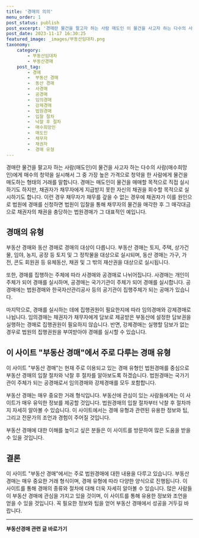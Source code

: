 ```yaml
---
title: '경매의 의의'
menu_order: 1
post_status: publish
post_excerpt: '경매란 물건을 팔고자 하는 사람 매도인 이 물건을 사고자 하는 다수의 사람 매수희망인 에게 매수의 청약을 실시해서 그 중 가장 높은 가격으로 청약을 한 사람에게 물건을 매도하는 형태의 거래를 말합니다. 경매는 매도인이 물건을 매매할 목적으로 직접 실시하기도 하지만, 채권자가 채무자에게 지급받지 못한 자신의 채권을 회수할 목적으로 실시하기도 합니다. 이런 경우 채무자가 채무를 갚을 수 없는 경우에 채권자가 이를 원인으로 법원에 경매를 신청하면 법원이 입찰을 통해 채무자의 물건을 매각한 후 그 매각대금으로 채권자의 채권을 충당하는 법원경매가 그 대표적인 예입니다.'
post_date: 2023-11-17 16:30:25
featured_image: _images/부동산임대차.png
taxonomy:
    category:
        - 부동산임대차
        - 부동산경매
    post_tag:
        - 경매
        -  부동산 경매
        -  동산 경매
        -  사경매
        -  공경매
        -  임의경매
        -  강제경매
        -  법원경매
        -  입찰 절차
        -  낙찰 후 절차
        -  매수희망인
        -  매도인
        -  채무자
        -  채권자
        -  경매 유형
---
```


 
경매란 물건을 팔고자 하는 사람(매도인)이 물건을 사고자 하는 다수의 사람(매수희망인)에게 매수의 청약을 실시해서 그 중 가장 높은 가격으로 청약을 한 사람에게 물건을 매도하는 형태의 거래를 말합니다. 경매는 매도인이 물건을 매매할 목적으로 직접 실시하기도 하지만, 채권자가 채무자에게 지급받지 못한 자신의 채권을 회수할 목적으로 실시하기도 합니다. 이런 경우 채무자가 채무를 갚을 수 없는 경우에 채권자가 이를 원인으로 법원에 경매를 신청하면 법원이 입찰을 통해 채무자의 물건을 매각한 후 그 매각대금으로 채권자의 채권을 충당하는 법원경매가 그 대표적인 예입니다.

## 경매의 유형

부동산 경매와 동산 경매로 경매의 대상이 다릅니다. 부동산 경매는 토지, 주택, 상가건물, 임야, 농지, 공장 등 토지 및 그 정착물을 대상으로 실시되며, 동산 경매는 가구, 가전, 콘도 회원권 등 유체동산, 채권 및 그 밖의 재산권을 대상으로 실시됩니다.

또한, 경매를 집행하는 주체에 따라 사경매와 공경매로 나뉘어집니다. 사경매는 개인이 주체가 되어 경매를 실시하며, 공경매는 국가기관이 주체가 되어 경매를 실시합니다. 공경매에는 법원경매와 한국자산관리공사 등의 공기관이 집행주체가 되는 공매가 있습니다.

마지막으로, 경매를 실시하는 데에 집행권원이 필요한지에 따라 임의경매와 강제경매로 나뉩니다. 임의경매는 채권자가 채무자에게 담보로 제공받은 부동산에 설정한 담보권을 실행하는 경매로 집행권원이 필요하지 않습니다. 반면, 강제경매는 실행할 담보가 없는 경우로 법원의 집행권원을 부여받아야 경매를 실시할 수 있습니다.

## 이 사이트 "부동산 경매"에서 주로 다루는 경매 유형

이 사이트 "부동산 경매"는 현재 주로 이용되고 있는 경매 유형인 법원경매를 중심으로 부동산 경매의 입찰 절차와 낙찰 후 절차를 알아보도록 하겠습니다. 법원경매는 국가기관이 주체가 되는 공경매로서 임의경매와 강제경매를 모두 포함합니다.

부동산 경매는 매우 중요한 거래 형식입니다. 부동산에 관심이 있는 사람들에게는 이 사이트가 매우 유익한 정보를 제공할 것입니다. 법원경매의 입찰 절차부터 낙찰 후 절차까지 자세히 알아볼 수 있습니다. 이 사이트에서는 경매 유형과 관련된 유용한 정보와 팁, 그리고 전문가의 조언과 경험이 주어질 것입니다.

부동산 경매에 대한 이해를 높이고 싶은 분들은 이 사이트를 방문하여 많은 도움을 받을 수 있을 것입니다.

## 결론

이 사이트 "부동산 경매"에서는 주로 법원경매에 대한 내용을 다루고 있습니다. 부동산 경매는 매우 중요한 거래 형식이며, 경매 유형에 따라 다양한 양식으로 진행됩니다. 이 사이트를 통해 경매의 종류와 절차에 대해 더욱 자세히 알아볼 수 있습니다. 많은 사람들이 부동산 경매에 관심을 가지고 있을 것이며, 이 사이트를 통해 유용한 정보와 조언을 얻을 수 있을 것입니다. 꼭 필요한 정보와 팁을 얻어 부동산 경매에서 성공을 거두길 바랍니다.
<!-- wp:separator -->
<hr class="wp-block-separator has-alpha-channel-opacity"/>
<!-- /wp:separator -->

<!-- wp:group {"backgroundColor":"base","layout":{"type":"constrained"}} -->
<div class="wp-block-group has-base-background-color has-background"><!-- wp:paragraph {"align":"center","fontSize":"medium"} -->
<p class="has-text-align-center has-large-font-size"><strong>부동산경매 관련 글 바로가기</strong></p>
<!-- /wp:paragraph -->


<!-- wp:latest-posts
{"categories":[{"id":22954,"count":19,"description":"","link":"https://uknowlaw.com/category/%eb%b6%80%eb%8f%99%ec%82%b0%ea%b2%bd%eb%a7%a4/","name":"부동산경매","slug":"부동산경매","taxonomy":"category","parent":0,"meta":[],"_links":{"self":[{"href":"https://uknowlaw.com/wp-json/wp/v2/categories/22954"}],"collection":[{"href":"https://uknowlaw.com/wp-json/wp/v2/categories"}],"about":[{"href":"https://uknowlaw.com/wp-json/wp/v2/taxonomies/category"}],"wp:post_type":[{"href":"https://uknowlaw.com/wp-json/wp/v2/posts?categories=22954"}],"curies":[{"name":"wp","href":"https://api.w.org/{rel}","templated":true}]}}],"postsToShow":100,"excerptLength":28,"postLayout":"grid","columns":2,"featuredImageAlign":"left","featuredImageSizeSlug":"large","fontSize":"small"} /--></div>
<!-- /wp:group -->